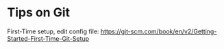 # Tips on Git

First-Time setup, edit config file:
https://git-scm.com/book/en/v2/Getting-Started-First-Time-Git-Setup
